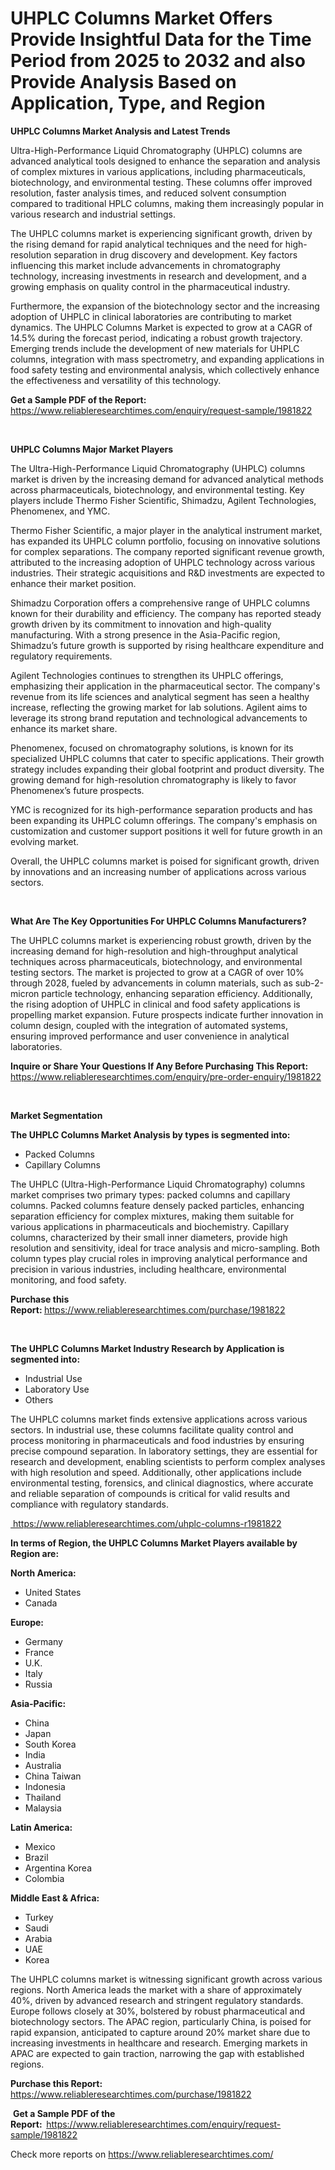 <p><h1>UHPLC Columns Market Offers Provide Insightful Data for the Time Period from 2025 to 2032 and also Provide Analysis Based on Application, Type, and Region</h1></p><p><strong>UHPLC Columns Market Analysis and Latest Trends</strong></p>
<p><p>Ultra-High-Performance Liquid Chromatography (UHPLC) columns are advanced analytical tools designed to enhance the separation and analysis of complex mixtures in various applications, including pharmaceuticals, biotechnology, and environmental testing. These columns offer improved resolution, faster analysis times, and reduced solvent consumption compared to traditional HPLC columns, making them increasingly popular in various research and industrial settings.</p><p>The UHPLC columns market is experiencing significant growth, driven by the rising demand for rapid analytical techniques and the need for high-resolution separation in drug discovery and development. Key factors influencing this market include advancements in chromatography technology, increasing investments in research and development, and a growing emphasis on quality control in the pharmaceutical industry.</p><p>Furthermore, the expansion of the biotechnology sector and the increasing adoption of UHPLC in clinical laboratories are contributing to market dynamics. The UHPLC Columns Market is expected to grow at a CAGR of 14.5% during the forecast period, indicating a robust growth trajectory. Emerging trends include the development of new materials for UHPLC columns, integration with mass spectrometry, and expanding applications in food safety testing and environmental analysis, which collectively enhance the effectiveness and versatility of this technology.</p></p>
<p><strong>Get a Sample PDF of the Report:&nbsp;</strong> <a href="https://www.reliableresearchtimes.com/enquiry/request-sample/1981822?utm_campaign=3252&utm_medium=2&utm_source=Github&utm_content=ia&utm_term=10042025&utm_id=uhplc-columns">https://www.reliableresearchtimes.com/enquiry/request-sample/1981822</a></p>
<p>&nbsp;</p>
<p><strong>UHPLC Columns Major Market Players</strong></p>
<p><p>The Ultra-High-Performance Liquid Chromatography (UHPLC) columns market is driven by the increasing demand for advanced analytical methods across pharmaceuticals, biotechnology, and environmental testing. Key players include Thermo Fisher Scientific, Shimadzu, Agilent Technologies, Phenomenex, and YMC.</p><p>Thermo Fisher Scientific, a major player in the analytical instrument market, has expanded its UHPLC column portfolio, focusing on innovative solutions for complex separations. The company reported significant revenue growth, attributed to the increasing adoption of UHPLC technology across various industries. Their strategic acquisitions and R&D investments are expected to enhance their market position.</p><p>Shimadzu Corporation offers a comprehensive range of UHPLC columns known for their durability and efficiency. The company has reported steady growth driven by its commitment to innovation and high-quality manufacturing. With a strong presence in the Asia-Pacific region, Shimadzu’s future growth is supported by rising healthcare expenditure and regulatory requirements.</p><p>Agilent Technologies continues to strengthen its UHPLC offerings, emphasizing their application in the pharmaceutical sector. The company's revenue from its life sciences and analytical segment has seen a healthy increase, reflecting the growing market for lab solutions. Agilent aims to leverage its strong brand reputation and technological advancements to enhance its market share.</p><p>Phenomenex, focused on chromatography solutions, is known for its specialized UHPLC columns that cater to specific applications. Their growth strategy includes expanding their global footprint and product diversity. The growing demand for high-resolution chromatography is likely to favor Phenomenex’s future prospects.</p><p>YMC is recognized for its high-performance separation products and has been expanding its UHPLC column offerings. The company's emphasis on customization and customer support positions it well for future growth in an evolving market.</p><p>Overall, the UHPLC columns market is poised for significant growth, driven by innovations and an increasing number of applications across various sectors.</p></p>
<p>&nbsp;</p>
<p><strong>What Are The Key Opportunities For UHPLC Columns Manufacturers?</strong></p>
<p><p>The UHPLC columns market is experiencing robust growth, driven by the increasing demand for high-resolution and high-throughput analytical techniques across pharmaceuticals, biotechnology, and environmental testing sectors. The market is projected to grow at a CAGR of over 10% through 2028, fueled by advancements in column materials, such as sub-2-micron particle technology, enhancing separation efficiency. Additionally, the rising adoption of UHPLC in clinical and food safety applications is propelling market expansion. Future prospects indicate further innovation in column design, coupled with the integration of automated systems, ensuring improved performance and user convenience in analytical laboratories.</p></p>
<p><strong>Inquire or Share Your Questions If Any Before Purchasing This Report:</strong> <a href="https://www.reliableresearchtimes.com/enquiry/pre-order-enquiry/1981822?utm_campaign=3252&utm_medium=2&utm_source=Github&utm_content=ia&utm_term=10042025&utm_id=uhplc-columns">https://www.reliableresearchtimes.com/enquiry/pre-order-enquiry/1981822</a></p>
<p>&nbsp;</p>
<p><strong>Market Segmentation</strong></p>
<p><strong>The UHPLC Columns Market Analysis by types is segmented into:</strong></p>
<p><ul><li>Packed Columns</li><li>Capillary Columns</li></ul></p>
<p><p>The UHPLC (Ultra-High-Performance Liquid Chromatography) columns market comprises two primary types: packed columns and capillary columns. Packed columns feature densely packed particles, enhancing separation efficiency for complex mixtures, making them suitable for various applications in pharmaceuticals and biochemistry. Capillary columns, characterized by their small inner diameters, provide high resolution and sensitivity, ideal for trace analysis and micro-sampling. Both column types play crucial roles in improving analytical performance and precision in various industries, including healthcare, environmental monitoring, and food safety.</p></p>
<p><strong>Purchase this Report:&nbsp;</strong><a href="https://www.reliableresearchtimes.com/purchase/1981822?utm_campaign=3252&utm_medium=2&utm_source=Github&utm_content=ia&utm_term=10042025&utm_id=uhplc-columns">https://www.reliableresearchtimes.com/purchase/1981822</a></p>
<p>&nbsp;</p>
<p><strong>The UHPLC Columns Market Industry Research by Application is segmented into:</strong></p>
<p><ul><li>Industrial Use</li><li>Laboratory Use</li><li>Others</li></ul></p>
<p><p>The UHPLC columns market finds extensive applications across various sectors. In industrial use, these columns facilitate quality control and process monitoring in pharmaceuticals and food industries by ensuring precise compound separation. In laboratory settings, they are essential for research and development, enabling scientists to perform complex analyses with high resolution and speed. Additionally, other applications include environmental testing, forensics, and clinical diagnostics, where accurate and reliable separation of compounds is critical for valid results and compliance with regulatory standards.</p></p>
<p><a href="https://www.reliableresearchtimes.com/uhplc-columns-r1981822?utm_campaign=3252&utm_medium=2&utm_source=Github&utm_content=ia&utm_term=10042025&utm_id=uhplc-columns">&nbsp;https://www.reliableresearchtimes.com/uhplc-columns-r1981822</a></p>
<p><strong>In terms of Region, the UHPLC Columns Market Players available by Region are:</strong></p>
<p>
    <p> <strong> North America: </strong>
        <ul>
            <li>United States</li>
            <li>Canada</li>
        </ul>
        </p> 
    <p> <strong> Europe: </strong>
        <ul>
            <li>Germany</li>
            <li>France</li>
            <li>U.K.</li>
            <li>Italy</li>
            <li>Russia</li>
        </ul>
        </p> 
    <p> <strong> Asia-Pacific: </strong>
        <ul>
            <li>China</li>
            <li>Japan</li>
            <li>South Korea</li>
            <li>India</li>
            <li>Australia</li>
            <li>China Taiwan</li>
            <li>Indonesia</li>
            <li>Thailand</li>
            <li>Malaysia</li>
        </ul>
        </p> 
    <p> <strong> Latin America: </strong>
        <ul>
            <li>Mexico</li>
            <li>Brazil</li>
            <li>Argentina Korea</li>
            <li>Colombia</li>
        </ul>
        </p> 
    <p> <strong> Middle East & Africa: </strong>
        <ul>
            <li>Turkey</li>
            <li>Saudi</li>
            <li>Arabia</li>
            <li>UAE</li>
            <li>Korea</li>
        </ul>
    </p>
    </p>
<p><p>The UHPLC columns market is witnessing significant growth across various regions. North America leads the market with a share of approximately 40%, driven by advanced research and stringent regulatory standards. Europe follows closely at 30%, bolstered by robust pharmaceutical and biotechnology sectors. The APAC region, particularly China, is poised for rapid expansion, anticipated to capture around 20% market share due to increasing investments in healthcare and research. Emerging markets in APAC are expected to gain traction, narrowing the gap with established regions.</p></p>
<p><strong>Purchase this Report: </strong><a href="https://www.reliableresearchtimes.com/purchase/1981822?utm_campaign=3252&utm_medium=2&utm_source=Github&utm_content=ia&utm_term=10042025&utm_id=uhplc-columns">https://www.reliableresearchtimes.com/purchase/1981822</a></p>
<p>&nbsp;<strong>Get a Sample PDF of the Report:&nbsp;&nbsp;</strong><a href="https://www.reliableresearchtimes.com/enquiry/request-sample/1981822?utm_campaign=3252&utm_medium=2&utm_source=Github&utm_content=ia&utm_term=10042025&utm_id=uhplc-columns">https://www.reliableresearchtimes.com/enquiry/request-sample/1981822</a></p>
<p><strong></strong></p>
<p>Check more reports on <a href="https://www.reliableresearchtimes.com/?utm_campaign=3252&utm_medium=2&utm_source=Github&utm_content=ia&utm_term=10042025&utm_id=uhplc-columns">https://www.reliableresearchtimes.com/</a></p>
